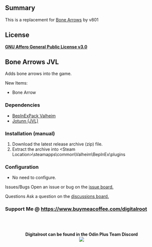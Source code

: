 ﻿## Summary
This is a replacement for <a href="https://www.nexusmods.com/valheim/mods/609">Bone Arrows</a> by v801

## License
<a href="https://github.com/Digitalroot-Valheim/Digitalroot.Valheim.BoneArrowsJVL/blob/main/LICENSE">**GNU Affero General Public License v3.0**</a>

## Bone Arrows JVL
Adds bone arrows into the game.

New Items:
- Bone Arrow


### Dependencies
- <a href="https://valheim.thunderstore.io/package/denikson/BepInExPack_Valheim/"  target="_blank">BepInExPack Valheim</a>
- <a href="https://github.com/Valheim-Modding/Jotunn" target="_blank">Jotunn (JVL)</a>

### Installation (manual)
1. Download the latest release archive (zip) file.
1. Extract the archive into &lt;Steam Location&gt;\steamapps\common\Valheim\BepInEx\plugins

### Configuration 
- No need to configure.

Issues/Bugs
Open an issue or bug on the <a href="https://github.com/Digitalroot-Valheim/Digitalroot.Valheim.BoneArrowsJVL/issues" target="_blank">issue board﻿﻿.</a>

Questions
Ask a question on the <a href="https://github.com/Digitalroot-Valheim/Digitalroot.Valheim.BoneArrowsJVL/discussions" target="_blank">discussions board﻿﻿.</a>

### Support Me @ https://www.buymeacoffee.com/digitalroot


<br /><br />

<p align="center">
<b>Digitalroot can be found in the Odin Plus Team Discord</b><br />
  <a href="https://discord.gg/BHbTumqG7U" target="_blank"><img src="https://digitalroot.net/img/odinplusdisc.png"></a>
</p>

